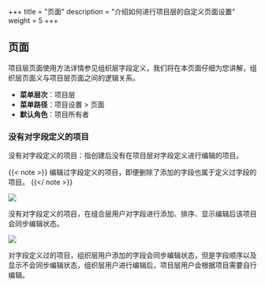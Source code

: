 +++
title = "页面"
description = "介绍如何进行项目层的自定义页面设置"
weight = 5
+++

## 页面

项目层页面使用方法详情参见组织层字段定义，我们将在本页面仔细为您讲解，组织层页面义与项目层页面之间的逻辑关系。

- **菜单层次**：项目层
- **菜单路径**：项目设置  > 页面
- **默认角色**：项目所有者

### 没有对字段定义的项目

没有对字段定义的项目：指创建后没有在项目层对字段定义进行编辑的项目。

{{< note >}}
编辑过字段定义的项目，即便删除了添加的字段也属于定义过字段的项目。
{{</ note >}}

![](/docs/user-guide/system-configuration/project/image/custom-field-2.png)

没有对字段定义的项目，在组合层用户对字段进行添加、排序、显示编辑后该项目会同步编辑状态。

![](/docs/user-guide/system-configuration/project/image/custom-field-3.png)

对字段定义过的项目，组织层用户添加的字段会同步编辑状态，但是字段顺序以及显示不会同步编辑状态，组织层用户进行编辑后，项目层用户会根据项目需要自行编辑。